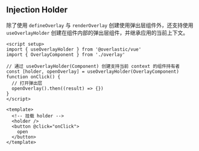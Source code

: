 ## Injection Holder

除了使用 `defineOverlay` 与 `renderOverlay` 创建使用弹出层组件外，还支持使用 `useOverlayHolder` 创建在组件内部的弹出层组件，并继承应用的当前上下文。

```vue
<script setup>
import { useOverlayHolder } from '@overlastic/vue'
import { OverlayComponent } from './overlay'

// 通过 useOverlayHolder(Component) 创建支持当前 context 的组件持有者
const [holder, openOverlay] = useOverlayHolder(OverlayComponent)
function onClick() {
  // 打开弹出层
  openOverlay().then((result) => {})
}
</script>

<template>
  <!-- 挂载 holder -->
  <holder />
  <button @click="onClick">
    open
  </button>
</template>
```
